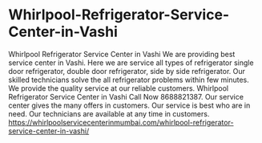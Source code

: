 # Whirlpool-Refrigerator-Service-Center-in-Vashi
Whirlpool Refrigerator Service Center in Vashi We are providing best service center in Vashi. Here we are service all types of refrigerator single door refrigerator, double door refrigerator, side by side refrigerator. Our skilled technicians solve the all refrigerator problems within few minutes. We provide the quality service at our reliable customers. Whirlpool Refrigerator Service Center in Vashi Call Now 8688821387.  Our service center gives the many offers in customers. Our service is best who are in need. Our technicians are available at any time in customers. https://whirlpoolservicecenterinmumbai.com/whirlpool-refrigerator-service-center-in-vashi/

